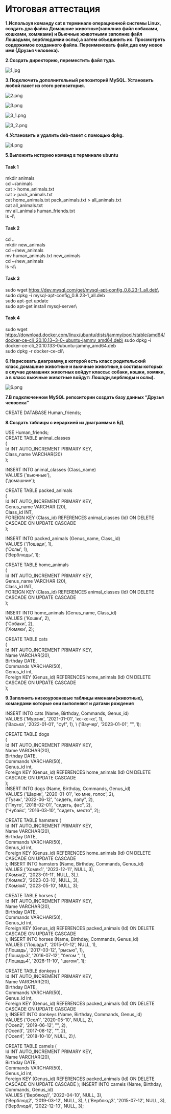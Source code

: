# Итоговая аттестация #

**1.Используя команду cat в терминале операционной системы Linux, создать два файла 
Домашние животные(заполнив файл собаками, кошками, хомяками) и 
Вьючные животными заполнив файл Лошадьми, верблюдамии ослы),а затем 
объединить их.
Просмотреть содержимое созданного файла. Переименовать файл,дав ему 
новое имя (Друзья человека).** 

**2.Создать директорию, переместить файл туда.**

![1.jpg](Images/1.jpg)

**3.Подключить дополнительный репозиторий MySQL.
Установить любой пакет из этого репозитория.** 


![2.png](Images/2.png)

![3.png](Images/3.png)

![3_1.png](Images/3_1.png)

![3_2.png](Images/3_2.png)

**4.Установить и удалить deb-пакет с помощью dpkg.**

![4.png](Images/4.png)

**5.Выложить историю команд в терминале ubuntu**

#### Task 1 ####
mkdir animals\
cd ~/animals\
cat > home_animals.txt\
cat > pack_animals.txt\
cat home_animals.txt pack_animals.txt > all_animals.txt\
cat all_animals.txt\
mv all_animals human_friends.txt\
ls -l\

#### Task 2 ####
cd ..\
mkdir new_animals\
cd ~/new_animals\
mv human_animals.txt new_animals\
cd ~/new_animals\
ls -a\

#### Task 3 ####
sudo wget https://dev.mysql.com/get/mysql-apt-config_0.8.23-1_all.deb\
sudo dpkg -i mysql-apt-config_0.8.23-1_all.deb\
sudo apt-get update\
sudo apt-get install mysql-server\

#### Task 4 ####
sudo wget https://download.docker.com/linux/ubuntu/dists/jammy/pool/stable/amd64/docker-ce-cli_20.10.13~3-0~ubuntu-jammy_amd64.deb\
sudo dpkg -i docker-ce-cli_20.10.133-0ubuntu-jammy_amd64.deb\
sudo dpkg -r docker-ce-cli\

**6.Нарисовать диаграмму,в которой есть класс родительский класс,домашние животные и вьючные животные,в составы 
которых в случае домашних животных войдут классы: собаки, кошки, хомяки, а в класс вьючные животные войдут:
Лошади,верблюды и ослы).**

![6.png](Images/6.png)

**7.В подключенном MySQL репозитории создать базу данных “Друзья
   человека”**

CREATE DATABASE Human_friends;

**8.Создать таблицы с иерархией из диаграммы в БД**

USE Human_friends;\
CREATE TABLE animal_classes\
(\
Id INT AUTO_INCREMENT PRIMARY KEY,\
Class_name VARCHAR(20)\
);

INSERT INTO animal_classes (Class_name)\
VALUES ('вьючные'),\
('домашние');


CREATE TABLE packed_animals\
(\
Id INT AUTO_INCREMENT PRIMARY KEY,\
Genus_name VARCHAR (20),\
Class_id INT,\
FOREIGN KEY (Class_id) REFERENCES animal_classes (Id) ON DELETE CASCADE ON UPDATE CASCADE\
);

INSERT INTO packed_animals (Genus_name, Class_id)\
VALUES ('Лошади', 1),\
('Ослы', 1),  \
('Верблюды', 1);

CREATE TABLE home_animals\
(\
Id INT AUTO_INCREMENT PRIMARY KEY,\
Genus_name VARCHAR (20),\
Class_id INT,\
FOREIGN KEY (Class_id) REFERENCES animal_classes (Id) ON DELETE CASCADE ON UPDATE CASCADE\
);

INSERT INTO home_animals (Genus_name, Class_id)\
VALUES ('Кошки', 2),\
('Собаки', 2),  \
('Хомяки', 2);

CREATE TABLE cats\
(       \
Id INT AUTO_INCREMENT PRIMARY KEY,\
Name VARCHAR(20),\
Birthday DATE,\
Commands VARCHAR(50),\
Genus_id int,\
Foreign KEY (Genus_id) REFERENCES home_animals (Id) ON DELETE CASCADE ON UPDATE CASCADE\
);

**9.Заполнить низкоуровневые таблицы именами(животных), командами
которые они выполняют и датами рождения**

INSERT INTO cats (Name, Birthday, Commands, Genus_id)\
VALUES ('Мурзик', '2021-01-01', 'кс-кс-кс', 1),\
('Васька', '2022-01-01', "фу!", 1), \ 
('Ваучер', '2023-01-01', "", 1);

CREATE TABLE dogs\
(       
Id INT AUTO_INCREMENT PRIMARY KEY,\
Name VARCHAR(20),\
Birthday DATE,\
Commands VARCHAR(50),\
Genus_id int,\
Foreign KEY (Genus_id) REFERENCES home_animals (Id) ON DELETE CASCADE ON UPDATE CASCADE\
);\
INSERT INTO dogs (Name, Birthday, Commands, Genus_id)\
VALUES ('Шарик', '2020-01-01', 'ко мне, голос', 2),\
('Тузик', '2022-06-12', "сидеть, лапу", 2),  \
('Плуто', '2018-02-01', "сидеть,  фас", 2),\
('Чубайс', '2016-03-10', "сидеть,  место", 2);

CREATE TABLE hamsters
(       
Id INT AUTO_INCREMENT PRIMARY KEY,\
Name VARCHAR(20),\
Birthday DATE,\
Commands VARCHAR(50),\
Genus_id int,\
Foreign KEY (Genus_id) REFERENCES home_animals (Id) ON DELETE CASCADE ON UPDATE CASCADE\
);
INSERT INTO hamsters (Name, Birthday, Commands, Genus_id)\
VALUES ('Хомяк1', '2023-12-11', NULL, 3),\
('Хомяк2', '2023-01-11', NULL, 3),\  
('Хомяк3', '2023-03-10', NULL, 3),\
('Хомяк4', '2023-05-10', NULL, 3);

CREATE TABLE horses
(       
Id INT AUTO_INCREMENT PRIMARY KEY,\
Name VARCHAR(20),\
Birthday DATE,\
Commands VARCHAR(50),\
Genus_id int,\
Foreign KEY (Genus_id) REFERENCES packed_animals (Id) ON DELETE CASCADE ON UPDATE CASCADE\
);
INSERT INTO horses (Name, Birthday, Commands, Genus_id)\
VALUES ('Лошадь1', '2015-01-12', NULL, 1),\
('Лошадь', '2017-03-12', "рысью", 1),\
('Лошадь3', '2016-07-12', "бегом ", 1),\
('Лошадь4', '2028-11-10', "шагом", 1);

CREATE TABLE donkeys
(       
Id INT AUTO_INCREMENT PRIMARY KEY,\
Name VARCHAR(20),\
Birthday DATE,\
Commands VARCHAR(50),\
Genus_id int,\
Foreign KEY (Genus_id) REFERENCES packed_animals (Id) ON DELETE CASCADE ON UPDATE CASCADE\
);
INSERT INTO donkeys (Name, Birthday, Commands, Genus_id)\
VALUES ('Осел1', '2020-05-10', NULL, 2),\
('Осел2', '2019-06-12', "", 2), \
('Осел3', '2017-08-12', "", 2),\
('Осел4', '2018-10-10', NULL, 2);\

CREATE TABLE camels
(       
Id INT AUTO_INCREMENT PRIMARY KEY,\
Name VARCHAR(20),\
Birthday DATE,\
Commands VARCHAR(50),\
Genus_id int,\
Foreign KEY (Genus_id) REFERENCES packed_animals (Id) ON DELETE CASCADE ON UPDATE CASCADE
);
INSERT INTO camels (Name, Birthday, Commands, Genus_id)\
VALUES ('Верблюд1', '2022-04-10', NULL, 3),\
('Верблюд2', '2019-03-12', NULL, 3), \ 
('Верблюд3', '2015-07-12', NULL, 3),\
('Верблюд4', '2022-12-10', NULL, 3);



